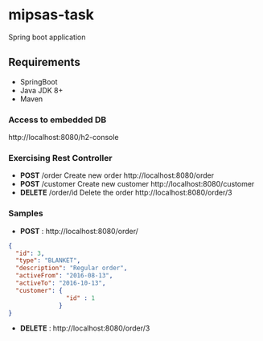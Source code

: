 # mipsas-task
Spring boot application

## Requirements
* SpringBoot
* Java JDK 8+
* Maven

### Access to embedded DB
http://localhost:8080/h2-console

### Exercising Rest Controller
* **POST**	 /order			    Create new order		 http://localhost:8080/order
* **POST**	 /customer			Create new customer		 http://localhost:8080/customer
* **DELETE** /order/id    	    Delete the order	     http://localhost:8080/order/3

### Samples
* **POST** : http://localhost:8080/order/
```JSON
{
  "id": 3,
  "type": "BLANKET",
  "description": "Regular order",
  "activeFrom": "2016-08-13",
  "activeTo": "2016-10-13",
  "customer": {
                "id" : 1
              }
}
```
* **DELETE** : http://localhost:8080/order/3
